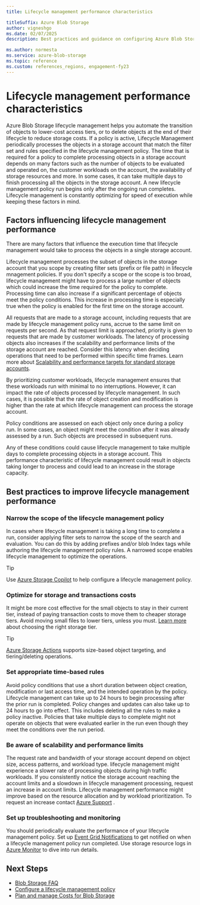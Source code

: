 ```yaml
---
title: Lifecycle management performance characteristics

titleSuffix: Azure Blob Storage
author: vigneshgo
ms.date: 02/07/2025
description: Best practices and guidance on configuring Azure Blob Storage lifecycle management policies and factors influencing its performance.

ms.author: normesta
ms.service: azure-blob-storage
ms.topic: reference
ms.custom: references_regions, engagement-fy23
---
```


# Lifecycle management performance characteristics


Azure Blob Storage lifecycle management helps you automate the transition of objects to lower-cost access tiers, or to delete objects at the end of their lifecycle to reduce storage costs. If a policy is active, Lifecycle Management periodically processes the objects in a storage account that match the filter set and rules specified in the lifecycle management policy. The time that is required for a policy to complete processing objects in a storage account depends on many factors such as the number of objects to be evaluated and operated on, the customer workloads on the account, the availability of storage resources and more. In some cases, it can take multiple days to finish processing all the objects in the storage account. A new lifecycle management policy run begins only after the ongoing run completes. Lifecycle management is constantly optimizing for speed of execution while keeping these factors in mind.


## Factors influencing lifecycle management performance

There are many factors that influence the execution time that lifecycle management would take to process the objects in a single storage account. 


Lifecycle management processes the subset of objects in the storage account that you scope by creating filter sets (prefix or file path) in lifecycle mnagement policies. If you don't specify a scope or the scope is too broad, lifecycle management might have to process a large number of objects which could increase the time required for the policy to complete. Processing time can also increase if a significant percentage of objects meet the policy conditions. This increase in processing time is especially true when the policy is enabled for the first time on the storage account.   

All requests that are made to a storage account, including requests that are made by lifecycle management policy runs, accrue to the same limit on requests per second. As that request limit is approached, priority is given to requests that are made by customer workloads. The latency of processing objects also increases if the scalability and performance limits of the storage account are reached. Consider this latency when deciding operations that need to be performed within specific time frames. Learn more about [Scalability and performance targets for standard storage accounts](../common/scalability-targets-standard-account.md).


By prioritizing customer workloads, lifecycle management ensures that these workloads run with minimal to no interruptions. However, it can impact the rate of objects processed by lifecycle management. In such cases, it is possible that the rate of object creation and modification is higher than the rate at which lifecycle management can process the storage account.  


Policy conditions are assessed on each object only once during a policy run. In some cases, an object might meet the condition after it was already assessed by a run. Such objects are processed in subsequent runs.

Any of these conditions could cause lifecycle management to take multiple days to complete processing objects in a storage account. This performance characteristic of lifecycle management could result in objects taking longer to process and could lead to an increase in the storage capacity. 


## Best practices to improve lifecycle management performance


### Narrow the scope of the lifecycle management policy

In cases where lifecycle management is taking a long time to complete a run, consider applying filter sets to narrow the scope of the search and evaluation. You can do this by adding prefixes and/or blob Index tags while authoring the lifecycle management policy rules. A narrowed scope enables lifecycle management to optimize the operations.

  > [!TIP] 
> Use [Azure Storage Copilot](/azure/copilot/improve-storage-accounts#reduce-storage-costs) to help configure a lifecycle management policy.


### Optimize for storage and transactions costs


It might be more cost effective for the small objects to stay in their current tier, instead of paying transaction costs to move them to cheaper storage tiers. Avoid moving small files to lower tiers, unless you must. [Learn more](access-tiers-best-practices.md) about choosing the right storage tier.

  > [!TIP] 
> [Azure Storage Actions](../../storage-actions/overview.md) supports size-based object targeting, and tiering/deleting operations.

### Set appropriate time-based rules

Avoid policy conditions that use a short duration between object creation, modification or last access time, and the intended operation by the policy. Lifecycle management can take up to 24 hours to begin processing after the prior run is completed. Policy changes and updates can also take up to 24 hours to go into effect. This includes deleting all the rules to make a policy inactive. Policies that take multiple days to complete might not operate on objects that were evaluated earlier in the run even though they meet the conditions over the run period.


### Be aware of scalability and performance limits

The request rate and bandwidth of your storage account depend on object size, access patterns, and workload type. lifecycle management might experience a slower rate of processing objects during high traffic workloads. If you consistently notice the storage account reaching the account limits and a slowdown in lifecycle management processing, request an increase in account limits. Lifecycle management performance might improve based on the resource allocation and by workload prioritization. To request an increase contact [Azure Support](https://azure.microsoft.com/support/faq/) .


### Set up troubleshooting and monitoring

You should periodically evaluate the performance of your lifecycle management policy. Set up [Event Grid Notifications](../../event-grid/blob-event-quickstart-portal.md) to get notified on when a lifecycle management policy run completed. Use storage resource logs in [Azure Monitor](monitor-blob-storage.md) to dive into run details.


## Next Steps
- [Blob Storage FAQ](storage-blob-faq.yml)
- [Configure a lifecycle management policy](lifecycle-management-policy-configure.md)
- [Plan and manage Costs for Blob Storage](../common/storage-plan-manage-costs.md)
